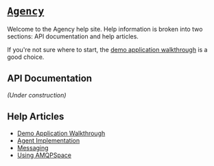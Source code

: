<head><link rel="stylesheet" href="style.css"></head>

# [`Agency`](https://createwith.agency/)

Welcome to the Agency help site. Help information is broken into two sections:
API documentation and help articles.

If you're not sure where to start, the [demo application
walkthrough](./articles//walkthrough.md) is a good choice.

## API Documentation

_(Under construction)_

## Help Articles

* [Demo Application Walkthrough](./articles/walkthrough.md)
* [Agent Implementation](./articles/agent_implementation.md)
* [Messaging](./articles/messaging.md)
* [Using AMQPSpace](./articles/using_amqpspace.md)
